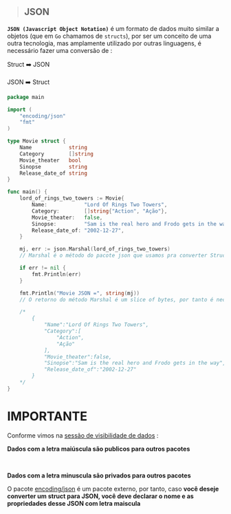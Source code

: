 > ## JSON

**``JSON (Javascript Object Notation)``** é um formato de dados muito similar a objetos (que em `Go` chamamos de `structs`), por ser um conceito de uma outra tecnologia, mas amplamente utilizado por outras linguagens, é necessário fazer uma conversão de : 

Struct ➡️  JSON 
<br/>
<br/>
JSON   ➡️   Struct

```go
package main

import (
	"encoding/json"
	"fmt"
)

type Movie struct {
	Name            string
	Category        []string
	Movie_theater   bool
	Sinopse         string
	Release_date_of string
}

func main() {
	lord_of_rings_two_towers := Movie{
		Name:            "Lord Of Rings Two Towers",
		Category:        []string{"Action", "Ação"},
		Movie_theater:   false,
		Sinopse:         "Sam is the real hero and Frodo gets in the way",
		Release_date_of: "2002-12-27",
	}

	mj, err := json.Marshal(lord_of_rings_two_towers) 
    // Marshal é o método do pacote json que usamos pra converter Structs para JSON

 	if err != nil {
		fmt.Println(err)
	}

	fmt.Println("Movie JSON =", string(mj))
    // O retorno do método Marshal é um slice of bytes, por tanto é necessário converter o retorno para o string . 

	/*  
		{
			"Name":"Lord Of Rings Two Towers",
			"Category":[
				"Action",
				"Ação"
			],
			"Movie_theater":false,
			"Sinopse":"Sam is the real hero and Frodo gets in the way",
			"Release_date_of":"2002-12-27"
		}
	*/
}
```

# IMPORTANTE

Conforme vimos na [sessão de visibilidade de dados](../01variables/03-public-and-privates.md) : 

**Dados com a letra maiúscula são publicos para outros pacotes**

<br/>

**Dados com a letra minuscula são privados para outros pacotes**

O pacote [encoding/json](https://golang.org/pkg/encoding/json/) é um pacote externo, por tanto, caso **você deseje converter um struct para JSON, você deve declarar o nome e as propriedades desse JSON com letra maiscula**
